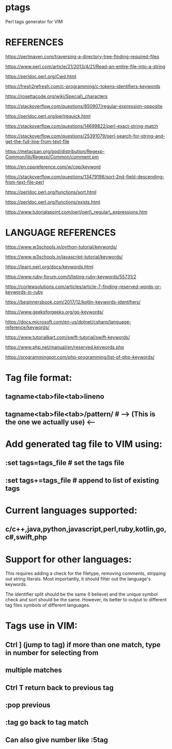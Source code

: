 # ptags
Perl tags generator for VIM

# REFERENCES

https://perlmaven.com/traversing-a-directory-tree-finding-required-files

https://www.perl.com/article/21/2013/4/21/Read-an-entire-file-into-a-string

https://perldoc.perl.org/Cwd.html

https://fresh2refresh.com/c-programming/c-tokens-identifiers-keywords

https://rosettacode.org/wiki/Special\_characters

https://stackoverflow.com/questions/850907/regular-expression-opposite

https://perldoc.perl.org/perlrequick.html

https://stackoverflow.com/questions/14699822/perl-exact-string-match

https://stackoverflow.com/questions/25391079/perl-search-for-string-and-get-the-full-line-from-text-file

https://metacpan.org/pod/distribution/Regexp-Common/lib/Regexp/Common/comment.pm

https://en.cppreference.com/w/cpp/keyword

https://stackoverflow.com/questions/13479198/sort-2nd-field-descending-from-text-file-perl

https://perldoc.perl.org/functions/sort.html

https://perldoc.perl.org/functions/exists.html

https://www.tutorialspoint.com/perl/perl\_regular\_expressions.htm

# LANGUAGE REFERENCES

https://www.w3schools.in/python-tutorial/keywords/

https://www.w3schools.in/javascript-tutorial/keywords/

https://learn.perl.org/docs/keywords.html

https://www.ruby-forum.com/t/listing-ruby-keywords/55731/2

https://corlewsolutions.com/articles/article-7-finding-reserved-words-or-keywords-in-ruby

https://beginnersbook.com/2017/12/kotlin-keywords-identifiers/

https://www.geeksforgeeks.org/go-keywords/

https://docs.microsoft.com/en-us/dotnet/csharp/language-reference/keywords/

https://www.tutorialkart.com/swift-tutorial/swift-keywords/

https://www.php.net/manual/en/reserved.keywords.php

https://programmingpot.com/php-programming/list-of-php-keywords/

# Tag file format:

## tagname\<tab\>file\<tab\>lineno
## tagname\<tab\>file\<tab\>/pattern/ \# --> (This is the one we actually use) <--

# Add generated tag file to VIM using:

## :set tags=tags\_file \# set the tags file
## :set tags+=tags\_file \# append to list of existing tags

# Current languages supported:

## c/c++,java,python,javascript,perl,ruby,kotlin,go,c#,swift,php

# Support for other languages:

This requires adding a check for the filetype, removing comments,
stripping out string literals. Most importantly, it should filter out
the language's keywords. 

The identifier split should be the same (I believe) and the unique symbol 
check and sort should be the same. However, its better to output to different
tag files symbols of different languages.

# Tags use in VIM:

## Ctrl ] (jump to tag) if more than one match, type in number for selecting from 
##        multiple matches
## Ctrl T return back to previous tag
## :pop previous
## :tag go back to tag match

## Can also give number like :5tag

